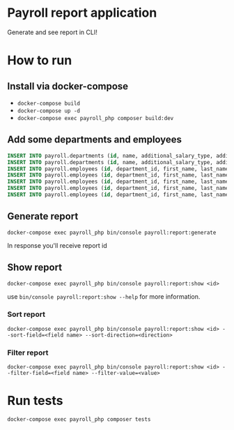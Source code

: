 # Payroll report application
Generate and see report in CLI!

# How to run

## Install via docker-compose
- `docker-compose build`
- `docker-compose up -d`
- `docker-compose exec payroll_php composer build:dev`

## Add some departments and employees
```sql
INSERT INTO payroll.departments (id, name, additional_salary_type, additional_salary_value) VALUES ('59e2be6e-27f4-43db-9a81-876ada707a3b', 'HR', 'percentage', 1000);
INSERT INTO payroll.departments (id, name, additional_salary_type, additional_salary_value) VALUES ('ff625a44-cccf-4a5c-a608-a5f0b4521727', 'IT', 'fixed', 10000);
INSERT INTO payroll.employees (id, department_id, first_name, last_name, salary, employed_at) VALUES ('072ad20f-c78d-4bf5-acb6-4bbf20761fc9', '59e2be6e-27f4-43db-9a81-876ada707a3b', 'Bruce', 'Wayne', 110000, '2016-03-09 23:36:28');
INSERT INTO payroll.employees (id, department_id, first_name, last_name, salary, employed_at) VALUES ('3e626bc1-362d-4084-af98-3a763281f0fd', 'ff625a44-cccf-4a5c-a608-a5f0b4521727', 'Peter', 'Parker', 67541, '2020-06-10 21:47:20');
INSERT INTO payroll.employees (id, department_id, first_name, last_name, salary, employed_at) VALUES ('58cd309b-9d1f-4663-90fc-09ede7a4e5f1', '59e2be6e-27f4-43db-9a81-876ada707a3b', 'Grzegorz', 'Brzęczyszczykiewicz', 6545234, '2018-02-10 21:48:46');
INSERT INTO payroll.employees (id, department_id, first_name, last_name, salary, employed_at) VALUES ('75f0b2f1-d230-4eaf-b6f0-26fabefd2289', 'ff625a44-cccf-4a5c-a608-a5f0b4521727', 'Barry', 'Allen', 848239, '2018-08-11 22:55:06');
INSERT INTO payroll.employees (id, department_id, first_name, last_name, salary, employed_at) VALUES ('ff77bb7f-6a1b-4b89-8c54-3547c94d06c8', 'ff625a44-cccf-4a5c-a608-a5f0b4521727', 'Clark', 'Kent', 100000, '2004-08-09 22:52:18');
```
## Generate report
`docker-compose exec payroll_php bin/console payroll:report:generate`

In response you'll receive report id

## Show report
`docker-compose exec payroll_php bin/console payroll:report:show <id>`

use `bin/console payroll:report:show --help` for more information.

### Sort report
`docker-compose exec payroll_php bin/console payroll:report:show <id> --sort-field=<field name> --sort-direction=<direction>`

### Filter report
`docker-compose exec payroll_php bin/console payroll:report:show <id> --filter-field=<field name> --filter-value=<value>`


# Run tests

`docker-compose exec payroll_php composer tests`
